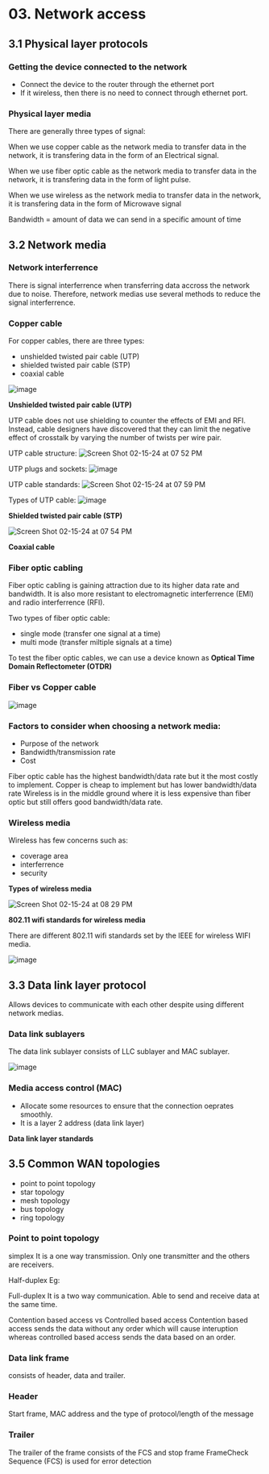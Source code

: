 # 03. Network access

## 3.1 Physical layer protocols

### Getting the device connected to the network
- Connect the device to the router through the ethernet port
- If it wireless, then there is no need to connect through ethernet port.

### Physical layer media
There are generally three types of signal:

When we use copper cable as the network media to transfer data in the network, it is transfering data in the form of an Electrical signal.

When we use fiber optic cable as the network media to transfer data in the network, it is transfering data in the form of light pulse.

When we use wireless as the network media to transfer data in the network, it is transfering data in the form of Microwave signal

Bandwidth = amount of data we can send in a specific amount of time

## 3.2 Network media

### Network interferrence
There is signal interferrence when transferring data accross the network due to noise. Therefore, network medias use several methods to reduce the signal interferrence.

### Copper cable

For copper cables, there are three types:
- unshielded twisted pair cable (UTP)
- shielded twisted pair cable (STP)
- coaxial cable
  
![image](https://github.com/Fong20/Learning-repository/assets/150316121/efe2037a-6381-41a7-a573-d916ca13b8cf)

**Unshielded twisted pair cable (UTP)**

UTP cable does not use shielding to counter the effects of EMI and RFI. Instead, cable designers have discovered that they can limit the negative 
effect of crosstalk by varying the number of twists per wire pair.

UTP cable structure:
![Screen Shot 02-15-24 at 07 52 PM](https://github.com/Fong20/Learning-repository/assets/150316121/914961db-f474-4799-95c9-42dc163809f9)

UTP plugs and sockets:
![image](https://github.com/Fong20/Learning-repository/assets/150316121/159aa510-ac0a-4a84-ad10-732f9f826d70)

UTP cable standards:
![Screen Shot 02-15-24 at 07 59 PM](https://github.com/Fong20/Learning-repository/assets/150316121/345fdd76-5be2-4060-80e5-202caf889861)

Types of UTP cable:
![image](https://github.com/Fong20/Learning-repository/assets/150316121/f9c9d343-b5ca-4bb7-be8c-fe2618f151fc)


**Shielded twisted pair cable (STP)**

![Screen Shot 02-15-24 at 07 54 PM](https://github.com/Fong20/Learning-repository/assets/150316121/379bdc33-5254-4d7d-abb8-56915bfacbd5)

**Coaxial cable**


### Fiber optic cabling
Fiber optic cabling is gaining attraction due to its higher data rate and bandwidth. It is also more resistant to electromagnetic interferrence (EMI) and radio interferrence (RFI).

Two types of fiber optic cable:
- single mode (transfer one signal at a time)
- multi mode (transfer miltiple signals at a time)


To test the fiber optic cables, we can use a device known as **Optical Time Domain Reflectometer (OTDR)**

### Fiber vs Copper cable

![image](https://github.com/Fong20/Learning-repository/assets/150316121/384ea539-76d1-4847-8100-f9a0f1c27b17)


### Factors to consider when choosing a network media:
- Purpose of the network
- Bandwidth/transmission rate
- Cost

Fiber optic cable has the highest bandwidth/data rate but it the most costly to implement.
Copper is cheap to implement but has lower bandwidth/data rate
Wireless is in the middle ground where it is less expensive than fiber optic but still offers good bandwidth/data rate.

### Wireless media

Wireless has few concerns such as:
- coverage area
- interferrence
- security

**Types of wireless media**

![Screen Shot 02-15-24 at 08 29 PM](https://github.com/Fong20/Learning-repository/assets/150316121/50a5ca3c-8a46-4a35-9988-043a1973e03a)

**802.11 wifi standards for wireless media**

There are different 802.11 wifi standards set by the IEEE for wireless WIFI media.

![image](https://github.com/Fong20/Learning-repository/assets/150316121/6818e4a7-364c-428e-8740-9a0e98006821)

## 3.3 Data link layer protocol
Allows devices to communicate with each other despite using different network medias.


### Data link sublayers
The data link sublayer consists of LLC sublayer and MAC sublayer.

![image](https://github.com/Fong20/Learning-repository/assets/150316121/21cdda8c-6add-4d4b-87ed-657458887cf8)

### Media access control (MAC)
- Allocate some resources to ensure that the connection oeprates smoothly.
- It is a layer 2 address (data link layer)

**Data link layer standards**


## 3.5 Common WAN topologies
- point to point topology
- star topology
- mesh topology
- bus topology
- ring topology

### Point to point topology


simplex 
It is a one way transmission. Only one transmitter and the others are receivers.

Half-duplex
Eg: 

Full-duplex
It is a two way communication. Able to send and receive data at the same time.

Contention based access vs Controlled based access
Contention based access sends the data without any order which will cause interuption whereas controlled based access sends the data based on an order.

### Data link frame
consists of header, data and trailer.

### Header
Start frame, MAC address and the type of protocol/length of the message

### Trailer
The trailer of the frame consists of the FCS and stop frame
FrameCheck Sequence (FCS) is used for error detection






